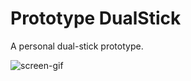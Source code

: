 # Prototype DualStick

A personal dual-stick prototype.

![screen-gif](./PrgoressShots/DualStick_Prototype_attack_fireball.gif)
